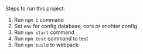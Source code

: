 Steps to run this project:
1. Run `npm i` command
2. Set `env` for config database, cors or anohter config
3. Run `npm start` command
4. Run `npm test` command to test
5. Run `npm build` to webpack
